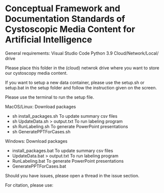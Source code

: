 # Conceptual Framework and Documentation Standards of Cystoscopic Media Content for Artificial Intelligence

General requirements:
Visual Studio Code
Python 3.9
Cloud/Network/Local/ drive


Please place this folder in the (cloud) netwrok drive where you want to store our cystoscopy media content.

If you want to setup a new data container, please use the setup.sh or setup.bat in the setup folder and follow the instruction given on the screen.
 
Please use the terminal to run the setup file.

MacOS/Linux:
Download packages
-	sh install_packages.sh
To update summary csv files
-	sh UpdateData.sh > output.txt
To run labeling program
-	sh RunLabeling.sh
To generate PowerPoint presentations
-	sh GeneratePPTForCases.sh

Windows:
Download packages
-	install_packages.bat
To update summary csv files
-	UpdateData.bat > output.txt
To run labeling program
-	RunLabeling.bat
To generate PowerPoint presentations
-	GeneratePPTForCases.bat


Should you have issues, please open a thread in the issue section.

For citation, please use:

